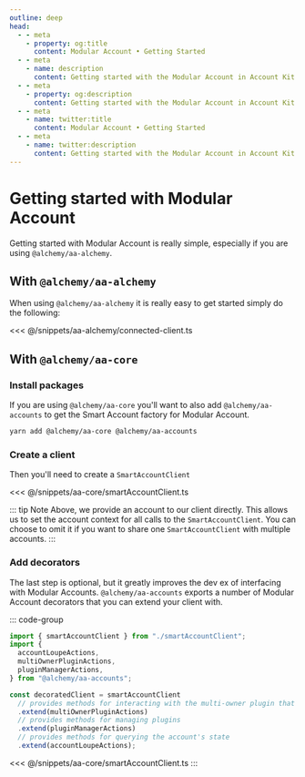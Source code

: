 ```yaml
---
outline: deep
head:
  - - meta
    - property: og:title
      content: Modular Account • Getting Started
  - - meta
    - name: description
      content: Getting started with the Modular Account in Account Kit
  - - meta
    - property: og:description
      content: Getting started with the Modular Account in Account Kit
  - - meta
    - name: twitter:title
      content: Modular Account • Getting Started
  - - meta
    - name: twitter:description
      content: Getting started with the Modular Account in Account Kit
---
```


# Getting started with Modular Account

Getting started with Modular Account is really simple, especially if you are using `@alchemy/aa-alchemy`.

## With `@alchemy/aa-alchemy`

When using `@alchemy/aa-alchemy` it is really easy to get started simply do the following:

<<< @/snippets/aa-alchemy/connected-client.ts

## With `@alchemy/aa-core`

### Install packages

If you are using `@alchemy/aa-core` you'll want to also add `@alchemy/aa-accounts` to get the Smart Account factory for Modular Account.

```bash
yarn add @alchemy/aa-core @alchemy/aa-accounts
```

### Create a client

Then you'll need to create a `SmartAccountClient`

<<< @/snippets/aa-core/smartAccountClient.ts

::: tip Note
Above, we provide an account to our client directly. This allows us to set the account context for all calls to the `SmartAccountClient`. You can choose to omit it if you want to share one `SmartAccountClient` with multiple accounts.
:::

### Add decorators

The last step is optional, but it greatly improves the dev ex of interfacing with Modular Accounts. `@alchemy/aa-accounts` exports a number of Modular Account decorators that you can extend your client with.

::: code-group

```ts
import { smartAccountClient } from "./smartAccountClient";
import {
  accountLoupeActions,
  multiOwnerPluginActions,
  pluginManagerActions,
} from "@alchemy/aa-accounts";

const decoratedClient = smartAccountClient
  // provides methods for interacting with the multi-owner plugin that is installed by default
  .extend(multiOwnerPluginActions)
  // provides methods for managing plugins
  .extend(pluginManagerActions)
  // provides methods for querying the account's state
  .extend(accountLoupeActions);
```

<<< @/snippets/aa-core/smartAccountClient.ts
:::
